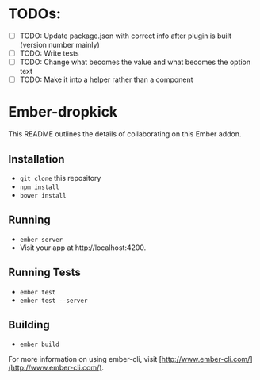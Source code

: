 # TODOs:
- [ ] TODO: Update package.json with correct info after plugin is built (version number mainly)
- [ ] TODO: Write tests
- [ ] TODO: Change what becomes the value and what becomes the option text
- [ ] TODO: Make it into a helper rather than a component

# Ember-dropkick

This README outlines the details of collaborating on this Ember addon.

## Installation

* `git clone` this repository
* `npm install`
* `bower install`

## Running

* `ember server`
* Visit your app at http://localhost:4200.

## Running Tests

* `ember test`
* `ember test --server`

## Building

* `ember build`

For more information on using ember-cli, visit [http://www.ember-cli.com/](http://www.ember-cli.com/).
